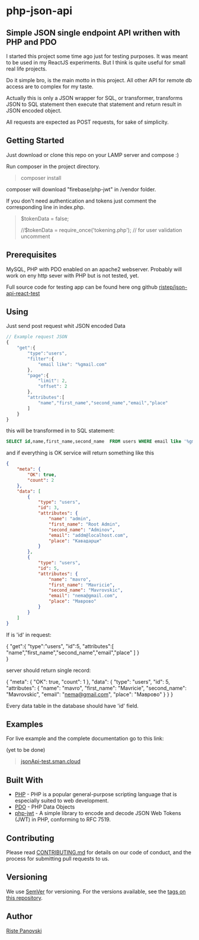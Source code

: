 # php-json-api

## Simple JSON single endpoint API writhen with PHP and PDO

I started this project some time ago just for testing purposes. It was meant to be used in my ReactJS experiments. But I think is quite useful for small real life projects.

Do it simple bro, is the main motto in this project. All other API for remote db access are to complex for my taste.

Actually this is only a JSON wrapper for SQL, or transformer, transforms JSON to SQL statement then execute that statement and return result in JSON encoded object.

All requests are expected as POST requests, for sake of simplicity.

## Getting Started

Just download or clone this repo on your LAMP server and compose :)

Run composer in the project directory. 

>
>composer install
>

composer will download "firebase/php-jwt" in /vendor folder. 

If you don't need authentication and tokens just comment the corresponding line in index.php.
>
>$tokenData = false;
>
>//$tokenData = require_once('tokening.php'); // for user validation uncomment


## Prerequisites

MySQL, PHP with PDO enabled on an apache2 webserver. Probably will work on eny http sever with PHP but is not tested, yet.

Full source code for testing app can be found here ong github [ristep/json-api-react-test](https://github.com/ristep/json-api-react-test)

## Using

Just send post request whit JSON encoded Data

```js
// Example request JSON
{
    "get":{
        "type":"users",
        "filter":{
            "email like": "%gmail.com"
        },
        "page":{
            "limit": 2,
            "offset": 2
        },
        "attributes":[
            "name","first_name","second_name","email","place"
        ]
    }    
}
```

this will be transformed in to SQL statement:

```SQL
SELECT id,name,first_name,second_name  FROM users WHERE email like '%gmail.com' limit 2 offset 0;
```

and if everything is OK service will return something like this

```json
{
    "meta": {
        "OK": true,
        "count": 2
    },
    "data": [
        {
            "type": "users",
            "id": 3,
            "attributes": {
                "name": "admin",
                "first_name": "Root Admin",
                "second_name": "Adminov",
                "email": "addm@localhost.com",
                "place": "Кавадарци"
            }
        },
        {
            "type": "users",
            "id": 5,
            "attributes": {
                "name": "mavro",
                "first_name": "Mavricie",
                "second_name": "Mavrovskic",
                "email": "nema@gmail.com",
                "place": "Маврово"
            }
        }
    ]
}
```

If is 'id' in request:

{
    "get":{
        "type":"users",
        "id":5, 
        "attributes":[
            "name","first_name","second_name","email","place"
        ]
    }    
}

server should return single record:

{
    "meta": {
        "OK": true,
        "count": 1
    },
    "data": {
        "type": "users",
        "id": 5,
        "attributes": {
            "name": "mavro",
            "first_name": "Mavricie",
            "second_name": "Mavrovskic",
            "email": "nema@gmail.com",
            "place": "Маврово"
        }
    }
}

Every data table in the database should have 'id' field.

## Examples

For live example and the complete documentation  go to this link:

(yet to be done)

>
> <a href="https://jsonApi-test.sman.cloud/" target="_blank">jsonApi-test.sman.cloud</a>
>

## Built With

* [PHP](https://www.php.net/) - PHP is a popular general-purpose scripting language that is especially suited to web development.
* [PDO](https://www.php.net/manual/en/book.pdo.php) - PHP Data Objects
* [php-jwt](https://github.com/firebase/php-jwt) - A simple library to encode and decode JSON Web Tokens (JWT) in PHP, conforming to RFC 7519.

## Contributing

Please read [CONTRIBUTING.md](./CONTRIBUTING.md) for details on our code of conduct, and the process for submitting pull requests to us.

## Versioning

We use [SemVer](http://semver.org/) for versioning. For the versions available, see the [tags on this repository](https://github.com/ristep/SimpJ2J/tags).

## Author

[Riste Panovski](https://github.com/ristep)
